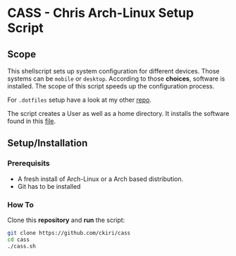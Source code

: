 # CASS - Chris Arch-Linux Setup Script

## Scope

This shellscript sets up system configuration for different devices.
Those systems can be `mobile` or `desktop`. According to those **choices**,
software is installed. The scope of this script speeds up the configuration process.


For `.dotfiles` setup have a look at my other [repo](htts://github.com/ckiri/.dotfiles).



The script creates a User as well as a home directory. It installs the software
found in this [file](https://github.com/ckiri/cass/blob/master/sw.csv).

## Setup/Installation

### Prerequisits

* A fresh install of Arch-Linux or a Arch based distribution.
* Git has to be installed

### How To

Clone this **repository** and **run** the script:

```sh
git clone https://github.com/ckiri/cass
cd cass
./cass.sh
```

